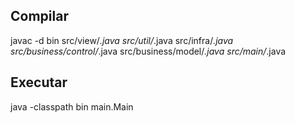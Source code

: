 ## Compilar

javac -d bin src/view/*.java src/util/*.java src/infra/*.java src/business/control/*.java src/business/model/*.java src/main/*.java

## Executar

java -classpath bin main.Main
